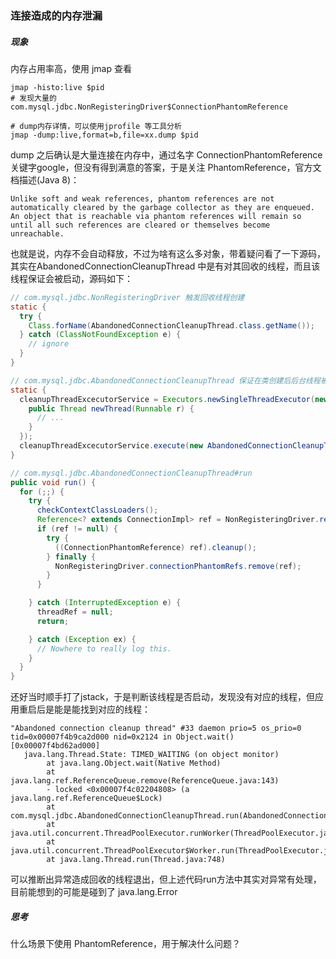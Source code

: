 ### 连接造成的内存泄漏

##### 现象

内存占用率高，使用 jmap 查看

```shell
jmap -histo:live $pid
# 发现大量的 com.mysql.jdbc.NonRegisteringDriver$ConnectionPhantomReference

# dump内存详情，可以使用jprofile 等工具分析
jmap -dump:live,format=b,file=xx.dump $pid
```

dump 之后确认是大量连接在内存中，通过名字 ConnectionPhantomReference 关键字google，但没有得到满意的答案，于是关注 PhantomReference，官方文档描述(Java 8)：

```
Unlike soft and weak references, phantom references are not automatically cleared by the garbage collector as they are enqueued. An object that is reachable via phantom references will remain so until all such references are cleared or themselves become unreachable.
```

也就是说，内存不会自动释放，不过为啥有这么多对象，带着疑问看了一下源码，其实在AbandonedConnectionCleanupThread 中是有对其回收的线程，而且该线程保证会被启动，源码如下：

```java
// com.mysql.jdbc.NonRegisteringDriver 触发回收线程创建
static {
  try {
    Class.forName(AbandonedConnectionCleanupThread.class.getName());
  } catch (ClassNotFoundException e) {
    // ignore
  }
}

// com.mysql.jdbc.AbandonedConnectionCleanupThread 保证在类创建后后台线程被启动
static {
  cleanupThreadExcecutorService = Executors.newSingleThreadExecutor(new ThreadFactory() {
    public Thread newThread(Runnable r) {
      // ...
    }
  });
  cleanupThreadExcecutorService.execute(new AbandonedConnectionCleanupThread());
}

// com.mysql.jdbc.AbandonedConnectionCleanupThread#run
public void run() {
  for (;;) {
    try {
      checkContextClassLoaders();
      Reference<? extends ConnectionImpl> ref = NonRegisteringDriver.refQueue.remove(5000);
      if (ref != null) {
        try {
          ((ConnectionPhantomReference) ref).cleanup();
        } finally {
          NonRegisteringDriver.connectionPhantomRefs.remove(ref);
        }
      }

    } catch (InterruptedException e) {
      threadRef = null;
      return;

    } catch (Exception ex) {
      // Nowhere to really log this.
    }
  }
}
```

还好当时顺手打了jstack，于是判断该线程是否启动，发现没有对应的线程，但应用重启后是能是能找到对应的线程：

```
"Abandoned connection cleanup thread" #33 daemon prio=5 os_prio=0 tid=0x00007f4b9ca2d000 nid=0x2124 in Object.wait() [0x00007f4bd62ad000]
   java.lang.Thread.State: TIMED_WAITING (on object monitor)
        at java.lang.Object.wait(Native Method)
        at java.lang.ref.ReferenceQueue.remove(ReferenceQueue.java:143)
        - locked <0x00007f4c02204808> (a java.lang.ref.ReferenceQueue$Lock)
        at com.mysql.jdbc.AbandonedConnectionCleanupThread.run(AbandonedConnectionCleanupThread.java:64)
        at java.util.concurrent.ThreadPoolExecutor.runWorker(ThreadPoolExecutor.java:1149)
        at java.util.concurrent.ThreadPoolExecutor$Worker.run(ThreadPoolExecutor.java:624)
        at java.lang.Thread.run(Thread.java:748)
```

可以推断出异常造成回收的线程退出，但上述代码run方法中其实对异常有处理，目前能想到的可能是碰到了 java.lang.Error

##### 思考

什么场景下使用 PhantomReference，用于解决什么问题？

